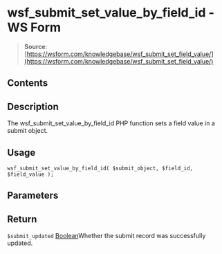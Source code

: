 # wsf_submit_set_value_by_field_id - WS Form

> **Source**: [https://wsform.com/knowledgebase/wsf_submit_set_field_value/](https://wsform.com/knowledgebase/wsf_submit_set_field_value/)


## Contents

## Description

The wsf_submit_set_value_by_field_id PHP function sets a field value in a submit object.

## Usage

```
wsf_submit_set_value_by_field_id( $submit_object, $field_id, $field_value );
```

## Parameters

## Return

`$submit_updated` [Boolean](https://www.php.net/manual/en/language.types.boolean.php)Whether the submit record was successfully updated.
